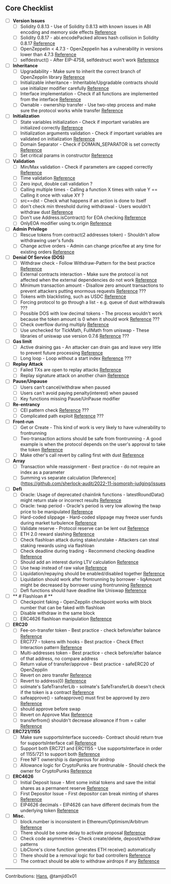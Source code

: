 ## Core Checklist

- [ ] **Version Issues**
  - [ ] Solidity 0.8.13 - Use of Solidity 0.8.13 with known issues in ABI encoding and memory side effects [Reference](https://github.com/code-423n4/2022-06-putty-findings/issues/348)
  - [ ] Solidity 0.8.17 - abi.encodePacked allows hash collision in Solidity 0.8.17 [Reference](https://github.com/sherlock-audit/2022-10-nftport-judging/issues/118)
  - [ ] OpenZeppelin < 4.7.3 - OpenZeppelin has a vulnerability in versions lower than 4.7.3 [Reference](https://github.com/sherlock-audit/2022-09-harpie-judging/blob/main/010-M/010-h.md)
  - [ ] selfdestruct() - After EIP-4758, selfdestruct won't work [Reference](https://github.com/code-423n4/2022-07-axelar-findings/issues/20)

- [ ] **Inheritance**
  - [ ] Upgradability - Make sure to inherit the correct branch of OpenZepplin library [Reference](https://solodit.xyz/issues/912)
  - [ ] Initializable inheritance - Inheritable/Upgradable contracts should use initializer modifier carefully [Reference](https://solodit.xyz/issues/1684)
  - [ ] Interface implementation - Check if all functions are implemented from the interface [Reference](https://solodit.xyz/issues/1322)
  - [ ] Ownable - ownership transfer - Use two-step process and make sure the protocol works while transfer [Reference](https://solodit.xyz/issues/3525)

- [ ] **Initialization**
  - [ ] State variables initialization - Check if important variables are initialized correctly [Reference](https://solodit.xyz/issues/2594)
  - [ ] Initialization arguments validation - Check if important variables are validated on initialization [Reference](https://solodit.xyz/issues/3537)
  - [ ] Domain Separator - Check if DOMAIN_SEPARATOR is set correctly [Reference](https://solodit.xyz/issues/2507)
  - [ ] Set critical params in constructor [Reference](https://github.com/code-423n4/2022-05-backd-findings/issues/99)

- [ ] **Validation**
  - [ ] Min/Max validation - Check if parameters are capped correctly [Reference](https://solodit.xyz/issues/3591)
  - [ ] Time validation [Reference](https://solodit.xyz/issues/lack-of-end-time-validation-leads-to-wrong-market-index-calculation-on-the-new-markets-halborn-none-moonwell-finance-contracts-v2-updates-security-assessment-pdf)
  - [ ] Zero input, double call validation ?
  - [ ] Calling multiple times - Calling a function X times with value Y == Calling it once with value XY ?
  - [ ] src==dst - Check what happens if an action is done to itself
  - [ ] don't check min threshold during withdrawal - Users wouldn't withdraw dust [Reference](https://solodit.xyz/issues/5912)
  - [ ] Don't use Address.isContract() for EOA checking [Reference](https://solodit.xyz/issues/5925)
  - [ ] OnlyEOA modifier using tx.origin [Reference](https://solodit.xyz/issues/6662)

- [ ] **Admin Privilege**
  - [ ] Rescue tokens from contract(2 addresses token) - Shouldn't allow withdrawing user's funds
  - [ ] Change active orders - Admin can change price/fee at any time for existing orders [Reference](https://github.com/code-423n4/2022-06-putty-findings/issues/422)

- [ ] **Denial Of Service (DOS)**
  - [ ] Withdraw check - Follow Withdraw-Pattern for the best practice [Reference](https://solodit.xyz/issues/2939)
  - [ ] External contracts interaction - Make sure the protocol is not affected when the external dependencies do not work [Reference](https://solodit.xyz/issues/2967)
  - [ ] Minimum transaction amount - Disallow zero amount transactions to prevent attackers putting enormous requests [Reference](https://solodit.xyz/issues/1516) ???
  - [ ] Tokens with blacklisting, such as USDC [Reference](https://solodit.xyz/issues/m-6-if-the-recipient-is-added-to-the-usdc-blacklist-then-cancel-does-not-work-sherlock-nouns-nounsdao-git)
  - [ ] Forcing protocol to go through a list - e.g. queue of dust withdrawals ???
  - [ ] Possible DOS with low decimal tokens - The process wouldn't work because the token amount is 0 when it should work [Reference](https://solodit.xyz/issues/6998) ???
  - [ ] Check overflow during multiply [Reference](https://solodit.xyz/issues/6854) 
  - [ ] Use unchecked for TickMath, FullMath from uniswap - These libraries of uniswap use version 0.7.6 [Reference](https://solodit.xyz/issues/6879) ???

- [ ] **Gas limit**
  - [ ] Active draining gas - An attacker can drain gas and leave very little to prevent future processing [Reference](https://solodit.xyz/issues/3709)
  - [ ] Long loop - Loop without a start index [Reference](https://github.com/sherlock-audit/2022-11-isomorph-judging/issues/69) ???

- [ ] **Replay Attack**
  - [ ] Failed TXs are open to replay attacks [Reference](https://github.com/code-423n4/2022-03-rolla-findings/issues/45)
  - [ ] Replay signature attack on another chain [Reference](https://github.com/sherlock-audit/2022-09-harpie-judging/blob/main/004-M/004-m.md)

- [ ] **Pause/Unpause**
  - [ ] Users can't cancel/withdraw when paused
  - [ ] Users can't avoid paying penalty(interest) when paused
  - [ ] Key functions missing Pause/UnPause modifier

- [ ] **Re-entrancy**
  - [ ] CEI pattern check [Reference](https://solodit.xyz/issues/3560) ???
  - [ ] Complicated path exploit [Reference](https://solodit.xyz/issues/3383) ???

- [ ] **Front-run**
  - [ ] Get or Create - This kind of work is very likely to have vulnerability to frontrunning
  - [ ] Two-transaction actions should be safe from frontrunning - A good example is when the protocol depends on the user's approval to take the token [Reference](https://github.com/sherlock-audit/2022-11-isomorph-judging/issues/47)
  - [ ] Make other's call revert by calling first with dust [Reference](https://solodit.xyz/issues/5920)

- [ ] **Array**
  - [ ] Transaction while reassignment - Best practice - do not require an index as a parameter
  - [ ] Summing vs separate calculation [Reference](https://github.com/sherlock-audit/2022-11-isomorph-judging/issues

- [ ] **Defi**
  - [ ] Oracle: Usage of deprecated chainlink functions - latestRoundData() might return stale or incorrect results [Reference](https://github.com/code-423n4/2022-04-backd-findings/issues/17)
  - [ ] Oracle: twap period - Oracle's period is very low allowing the twap price to be manipulated [Reference](https://github.com/code-423n4/2022-06-canto-v2-findings/issues/124)
  - [ ] Hard-coded slippage - Hard-coded slippage may freeze user funds during market turbulence [Reference](https://github.com/code-423n4/2022-05-sturdy-findings/issues/133)
  - [ ] Validate reserve - Protocol reserve can be lent out [Reference](https://github.com/sherlock-audit/2022-08-sentiment-judging/blob/main/122-M/1-report.md)
  - [ ] ETH 2.0 reward slashing [Reference](https://solodit.xyz/issues/5924)
  - [ ] Check flashloan attack during stake/unstake - Attackers can steal staking rewards using via flashloan
  - [ ] Check deadline during trading - Recommend checking deadline [Reference](https://solodit.xyz/issues/6297)
  - [ ] Should add an interest during LTV calculation [Reference](https://solodit.xyz/issues/6644)
  - [ ] Use twap instead of raw value [Reference](https://solodit.xyz/issues/6647)
  - [ ] Liquidation/repaying should be enabled/disabled together [Reference](https://solodit.xyz/issues/6649)
  - [ ] Liquidation should work after frontrunning by borrower - liqAmount might be decreased by borrower using frontrunning [Reference](https://solodit.xyz/issues/7364)
  - [ ] Defi functions should have deadline like Uniswap [Reference](https://solodit.xyz/issues/6687)

- [ ] ** # Flashloan # ** 
  - [ ] Checkpoint faking - OpenZepplin checkpoint works with block number that can be faked with flashloan
  - [ ] Disable withdraw in the same block
  - [ ] ERC4626 flashloan manipulation [Reference](https://github.com/code-423n4/2022-01-behodler-findings/issues/304)

- [ ] **ERC20**
  - [ ] Fee-on-transfer token - Best practice - check before/after balance [Reference](https://solodit.xyz/issues/3630)
  - [ ] ERC777 - tokens with hooks - Best practice - Check Effect Interaction pattern [Reference](https://solodit.xyz/issues/3627)
  - [ ] Multi-addresses token - Best practice - check before/after balance of that address, no compare address
  - [ ] Return value of transfer/approve - Best practice - safeERC20 of OpenZepplin
  - [ ] Revert on zero transfer [Reference](https://github.com/code-423n4/2022-05-sturdy-findings/issues/79)
  - [ ] Revert to address(0) [Reference](https://github.com/code-423n4/2022-07-yield-findings/issues/116)
  - [ ] solmate's SafeTransferLib - solmate's SafeTransferLib doesn't check if the token is a contract [Reference](https://github.com/code-423n4/2022-05-cally-findings/issues/225)
  - [ ] safeapprove() - safeapprove() must first be approved by zero [Reference](https://github.com/code-423n4/2022-04-backd-findings/issues/180)
  - [ ] should approve before swap
  - [ ] Revert on Approve Max [Reference](https://solodit.xyz/issues/3521)
  - [ ] transferfrom() shouldn't decrease allowance if from = caller [Reference](https://solodit.xyz/issues/6704)

- [ ] **ERC721/1155**
  - [ ] Make sure supportsInterface succeeds- Contract should return true for supportsInterface call [Reference](https://solodit.xyz/issues/703)
  - [ ] Support both ERC721 and ERC1155 - Use supportsInterface in order of 1155/721 to support both [Reference](https://solodit.xyz/issues/2772)
  - [ ] Free NFT ownership is dangerous for airdrop
  - [ ] Allowance logic for CryptoPunks are frontrunable - Should check the owner for CryptoPunks [Reference](https://solodit.xyz/issues/6289)

- [ ] **ERC4626**
  - [ ] Initial Deposit Issue - Mint some initial tokens and save the initial shares as a permanent reserve [Reference](https://solodit.xyz/issues/3474)
  - [ ] First Depositor Issue - First depositor can break minting of shares [Reference](https://github.com/code-423n4/2022-04-jpegd-findings/issues/12)
  - [ ] EIP4626 decimals - EIP4626 can have different decimals from the underlying token [Reference](https://github.com/sherlock-audit/2022-08-sentiment-judging/blob/main/025-H/025-h.md)

- [ ] **Misc.**
  - [ ] block.number is inconsistent in Ethereum/Optimism/Arbitrum [Reference](https://solodit.xyz/issues/6345)
  - [ ] There should be some delay to activate proposal [Reference](https://solodit.xyz/issues/3213)
  - [ ] Check code asymmetries - Check create/delete, deposit/withdraw patterns
  - [ ] LibClone's clone function generates ETH receive() automatically
  - [ ] There should be a removal logic for bad controllers [Reference](https://solodit.xyz/issues/7157)
  - [ ] The contract should be able to withdraw airdrops if any [Reference](https://solodit.xyz/issues/9624)
---
Contributions: [Hans](https://twitter.com/hansfriese), @tamjid0x01
